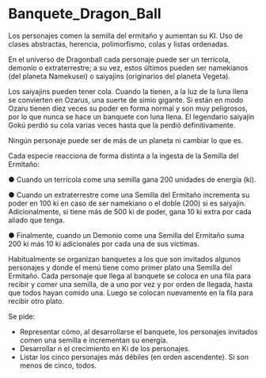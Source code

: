 # Banquete_Dragon_Ball
Los personajes comen la semilla del ermitaño y aumentan su KI. Uso de clases abstractas, herencia, polimorfismo, colas y listas ordenadas.

En el universo de Dragonball cada personaje puede ser un terrícola, demonio o extraterrestre; a su vez,
estos últimos pueden ser namekianos (del planeta Namekusei) o saiyajins (originarios del planeta Vegeta).

Los saiyajins pueden tener cola. Cuando la tienen, a la luz de la luna llena se convierten en Ozarus, una
suerte de simio gigante. Si están en modo Ozaru tienen diez veces su poder en forma normal y son muy
peligrosos, por lo que nunca se hace un banquete con luna llena. El legendario saiyajin Gokú perdió su cola
varias veces hasta que la perdió definitivamente.

Ningún personaje puede ser de más de un planeta ni cambiar lo que es.

Cada especie reacciona de forma distinta a la ingesta de la Semilla del Ermitaño:

● Cuando un terrícola come una semilla gana 200 unidades de energía (ki).

● Cuando un extraterrestre come una Semilla del Ermitaño incrementa su poder en 100 ki en caso de
ser namekiano o el doble (200) si es saiyajin. Adicionalmente, si tiene más de 500 ki de poder, gana
10 ki extra por cada aliado que tenga.

● Finalmente, cuando un Demonio come una Semilla del Ermitaño suma 200 ki más 10 ki adicionales
por cada una de sus víctimas.

Habitualmente se organizan banquetes a los que son invitados algunos personajes y donde el menú tiene
como primer plato una Semilla del Ermitaño. Cada personaje que llega al banquete se coloca en una fila
para recibir y comer una semilla, de a uno por vez y por orden de llegada, hasta que todos hayan comido
una. Luego se colocan nuevamente en la fila para recibir otro plato.

Se pide:

- Representar cómo, al desarrollarse el banquete, los personajes invitados comen una semilla e incrementan su energía.
- Desarrollar n el crecimiento en Ki de los personajes.
- Listar los cinco personajes más débiles (en orden ascendente). Si son menos de cinco, todos.

